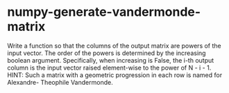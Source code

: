 # numpy-generate-vandermonde-matrix
Write a function so that the columns of the output matrix are powers of the input vector.  The order of the powers is determined by the increasing boolean argument. Specifically, when increasing is False, the i-th output column is the input vector raised element-wise to the power of N - i - 1.  HINT: Such a matrix with a geometric progression in each row is named for Alexandre- Theophile Vandermonde. 
